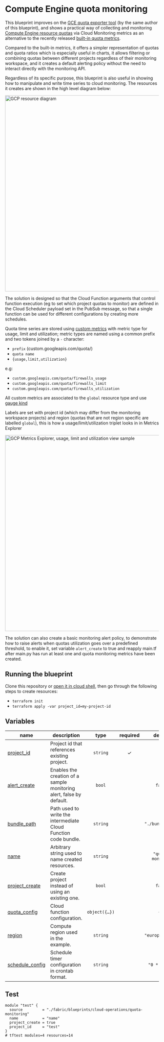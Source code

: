 # Compute Engine quota monitoring

This blueprint improves on the [GCE quota exporter tool](https://github.com/GoogleCloudPlatform/professional-services/tree/master/tools/gce-quota-sync) (by the same author of this blueprint), and shows a practical way of collecting and monitoring [Compute Engine resource quotas](https://cloud.google.com/compute/quotas) via Cloud Monitoring metrics as an alternative to the recently released [built-in quota metrics](https://cloud.google.com/monitoring/alerts/using-quota-metrics).

Compared to the built-in metrics, it offers a simpler representation of quotas and quota ratios which is especially useful in charts, it allows filtering or combining quotas between different projects regardless of their monitoring workspace, and it creates a default alerting policy without the need to interact directly with the monitoring API.

Regardless of its specific purpose, this blueprint is also useful in showing how to manipulate and write time series to cloud monitoring. The resources it creates are shown in the high level diagram below:

<img src="diagram.png" width="640px" alt="GCP resource diagram">

The solution is designed so that the Cloud Function arguments that control function execution (eg to set which project quotas to monitor) are defined in the Cloud Scheduler payload set in the PubSub message, so that a single function can be used for different configurations by creating more schedules.

Quota time series are stored using  [custom metrics](https://cloud.google.com/monitoring/custom-metrics) with metric type for usage, limit and utilization; metric types are named using a common prefix and two tokens joined by a `-` character:

- `prefix` (custom.googleapis.com/quota/)
- `quota name` 
- `{usage,limit,utilization}`

e.g:

- `custom.googleapis.com/quota/firewalls_usage` 
- `custom.googleapis.com/quota/firewalls_limit` 
- `custom.googleapis.com/quota/firewalls_utilization`

All custom metrics are associated to the `global` resource type and use [gauge kind](https://cloud.google.com/monitoring/api/v3/kinds-and-types#metric-kinds) 

Labels are set with project id (which may differ from the monitoring workspace projects) and region (quotas that are not region specific are labelled  `global`), this is how a usage/limit/utilization triplet looks in in Metrics Explorer

<img src="explorer.png" width="640px" alt="GCP Metrics Explorer, usage, limit and utilization view sample">

The solution can also create a basic monitoring alert policy, to demonstrate how to raise alerts when quotas utilization goes over a predefined threshold, to enable it, set variable `alert_create` to true and reapply main.tf after main.py has run at least one and quota monitoring metrics have been created.

## Running the blueprint

Clone this repository or [open it in cloud shell](https://ssh.cloud.google.com/cloudshell/editor?cloudshell_git_repo=https%3A%2F%2Fgithub.com%2Fterraform-google-modules%2Fcloud-foundation-fabric&cloudshell_print=cloud-shell-readme.txt&cloudshell_working_dir=blueprints%2Fcloud-operations%2Fquota-monitoring), then go through the following steps to create resources:

- `terraform init`
- `terraform apply -var project_id=my-project-id`
<!-- BEGIN TFDOC -->

## Variables

| name | description | type | required | default |
|---|---|:---:|:---:|:---:|
| [project_id](variables.tf#L41) | Project id that references existing project. | <code>string</code> | ✓ |  |
| [alert_create](variables.tf#L17) | Enables the creation of a sample monitoring alert, false by default. | <code>bool</code> |  | <code>false</code> |
| [bundle_path](variables.tf#L23) | Path used to write the intermediate Cloud Function code bundle. | <code>string</code> |  | <code>&#34;.&#47;bundle.zip&#34;</code> |
| [name](variables.tf#L29) | Arbitrary string used to name created resources. | <code>string</code> |  | <code>&#34;quota-monitor&#34;</code> |
| [project_create](variables.tf#L35) | Create project instead of using an existing one. | <code>bool</code> |  | <code>false</code> |
| [quota_config](variables.tf#L46) | Cloud function configuration. | <code title="object&#40;&#123;&#10;  filters  &#61; list&#40;string&#41;&#10;  projects &#61; list&#40;string&#41;&#10;  regions  &#61; list&#40;string&#41;&#10;&#125;&#41;">object&#40;&#123;&#8230;&#125;&#41;</code> |  | <code title="&#123;&#10;  filters  &#61; null&#10;  projects &#61; null&#10;  regions  &#61; null&#10;&#125;">&#123;&#8230;&#125;</code> |
| [region](variables.tf#L60) | Compute region used in the example. | <code>string</code> |  | <code>&#34;europe-west1&#34;</code> |
| [schedule_config](variables.tf#L66) | Schedule timer configuration in crontab format. | <code>string</code> |  | <code>&#34;0 &#42; &#42; &#42; &#42;&#34;</code> |

<!-- END TFDOC -->

## Test

```hcl
module "test" {
  source         = "./fabric/blueprints/cloud-operations/quota-monitoring"
  name           = "name"
  project_create = true
  project_id     = "test"
}
# tftest modules=4 resources=14
```
